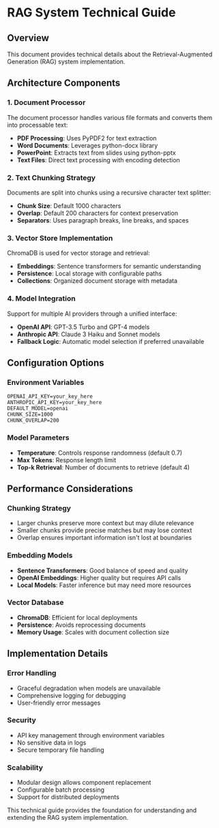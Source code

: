 # RAG System Technical Guide

## Overview

This document provides technical details about the Retrieval-Augmented Generation (RAG) system implementation.

## Architecture Components

### 1. Document Processor
The document processor handles various file formats and converts them into processable text:

- **PDF Processing**: Uses PyPDF2 for text extraction
- **Word Documents**: Leverages python-docx library
- **PowerPoint**: Extracts text from slides using python-pptx
- **Text Files**: Direct text processing with encoding detection

### 2. Text Chunking Strategy
Documents are split into chunks using a recursive character text splitter:

- **Chunk Size**: Default 1000 characters
- **Overlap**: Default 200 characters for context preservation
- **Separators**: Uses paragraph breaks, line breaks, and spaces

### 3. Vector Store Implementation
ChromaDB is used for vector storage and retrieval:

- **Embeddings**: Sentence transformers for semantic understanding
- **Persistence**: Local storage with configurable paths
- **Collections**: Organized document storage with metadata

### 4. Model Integration
Support for multiple AI providers through a unified interface:

- **OpenAI API**: GPT-3.5 Turbo and GPT-4 models
- **Anthropic API**: Claude 3 Haiku and Sonnet models
- **Fallback Logic**: Automatic model selection if preferred unavailable

## Configuration Options

### Environment Variables
```
OPENAI_API_KEY=your_key_here
ANTHROPIC_API_KEY=your_key_here
DEFAULT_MODEL=openai
CHUNK_SIZE=1000
CHUNK_OVERLAP=200
```

### Model Parameters
- **Temperature**: Controls response randomness (default 0.7)
- **Max Tokens**: Response length limit
- **Top-k Retrieval**: Number of documents to retrieve (default 4)

## Performance Considerations

### Chunking Strategy
- Larger chunks preserve more context but may dilute relevance
- Smaller chunks provide precise matches but may lose context
- Overlap ensures important information isn't lost at boundaries

### Embedding Models
- **Sentence Transformers**: Good balance of speed and quality
- **OpenAI Embeddings**: Higher quality but requires API calls
- **Local Models**: Faster inference but may need more resources

### Vector Database
- **ChromaDB**: Efficient for local deployments
- **Persistence**: Avoids reprocessing documents
- **Memory Usage**: Scales with document collection size

## Implementation Details

### Error Handling
- Graceful degradation when models are unavailable
- Comprehensive logging for debugging
- User-friendly error messages

### Security
- API key management through environment variables
- No sensitive data in logs
- Secure temporary file handling

### Scalability
- Modular design allows component replacement
- Configurable batch processing
- Support for distributed deployments

This technical guide provides the foundation for understanding and extending the RAG system implementation.